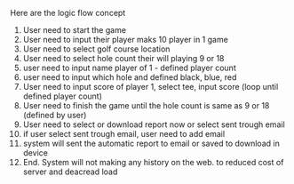 Here are the logic flow concept

1. User need to start the game
2. User need to input their player maks 10 player in 1 game
3. User need to select golf course location
4. User need to select hole count their will playing 9 or 18
5. user need to input name player of 1 - defined player count
6. user need to input which hole and defined black, blue, red
7. User need to input score of player 1, select tee, input score (loop until defined player count)
8. User need to finish the game until the hole count is same as 9 or 18 (defined by user)
9. User need to select or download report now or select sent trough email
10. if user select sent trough email, user need to add email 
11. system will sent the automatic report to email or saved to download in device 
12. End. System will not making any history on the web. to reduced cost of server and deacread load 
